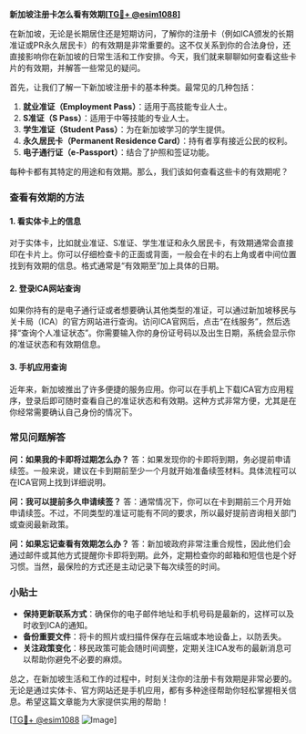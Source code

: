**新加坡注册卡怎么看有效期[[TG💪+ @esim1088](https://t.me/s/esim1088)]**

在新加坡，无论是长期居住还是短期访问，了解你的注册卡（例如ICA颁发的长期准证或PR永久居民卡）的有效期是非常重要的。这不仅关系到你的合法身份，还直接影响你在新加坡的日常生活和工作安排。今天，我们就来聊聊如何查看这些卡片的有效期，并解答一些常见的疑问。

首先，让我们了解一下新加坡注册卡的基本种类。最常见的几种包括：

1. **就业准证（Employment Pass）**：适用于高技能专业人士。
2. **S准证（S Pass）**：适用于中等技能的专业人士。
3. **学生准证（Student Pass）**：为在新加坡学习的学生提供。
4. **永久居民卡（Permanent Residence Card）**：持有者享有接近公民的权利。
5. **电子通行证（e-Passport）**：结合了护照和签证功能。

每种卡都有其特定的用途和有效期。那么，我们该如何查看这些卡的有效期呢？

### 查看有效期的方法

#### 1. 看实体卡上的信息
对于实体卡，比如就业准证、S准证、学生准证和永久居民卡，有效期通常会直接印在卡片上。你可以仔细检查卡的正面或背面，一般会在卡的右上角或者中间位置找到有效期的信息。格式通常是“有效期至”加上具体的日期。

#### 2. 登录ICA网站查询
如果你持有的是电子通行证或者想要确认其他类型的准证，可以通过新加坡移民与关卡局（ICA）的官方网站进行查询。访问ICA官网后，点击“在线服务”，然后选择“查询个人准证状态”。你需要输入你的身份证号码以及出生日期，系统会显示你的准证状态和有效期信息。

#### 3. 手机应用查询
近年来，新加坡推出了许多便捷的服务应用。你可以在手机上下载ICA官方应用程序，登录后即可随时查看自己的准证状态和有效期。这种方式非常方便，尤其是在你经常需要确认自己身份的情况下。

### 常见问题解答

**问：如果我的卡即将过期怎么办？**
答：如果发现你的卡即将到期，务必提前申请续签。一般来说，建议在卡到期前至少一个月就开始准备续签材料。具体流程可以在ICA官网上找到详细说明。

**问：我可以提前多久申请续签？**
答：通常情况下，你可以在卡到期前三个月开始申请续签。不过，不同类型的准证可能有不同的要求，所以最好提前咨询相关部门或查阅最新政策。

**问：如果忘记查看有效期怎么办？**
答：新加坡政府非常注重合规性，因此他们会通过邮件或其他方式提醒你卡即将到期。此外，定期检查你的邮箱和短信也是个好习惯。当然，最保险的方式还是主动记录下每次续签的时间。

### 小贴士

- **保持更新联系方式**：确保你的电子邮件地址和手机号码是最新的，这样可以及时收到ICA的通知。
- **备份重要文件**：将卡的照片或扫描件保存在云端或本地设备上，以防丢失。
- **关注政策变化**：移民政策可能会随时间调整，定期关注ICA发布的最新消息可以帮助你避免不必要的麻烦。

总之，在新加坡生活和工作的过程中，时刻关注你的注册卡有效期是非常必要的。无论是通过实体卡、官方网站还是手机应用，都有多种途径帮助你轻松掌握相关信息。希望这篇文章能为大家提供实用的帮助！

[[TG💪+ @esim1088](https://t.me/s/esim1088) ![Image](https://i.postimg.cc/4NQfJmqS/Snipaste-2025-05-13-00-14-12.png)]